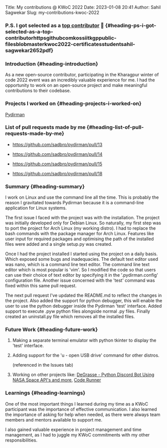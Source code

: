Title: My contributions @  KWoC 2022
Date: 2023-01-08 20:41
Author: Sahil Sagwekar
Slug: my-contributions-kwoc-2022

### P.S. I got selected as a [top contributor](https://github.com/kossiitkgp/public-files/blob/master/KWoC/2022-Certificates/Student/sahil-sagwekar2652.pdf) 🎉 {#heading-ps-i-got-selected-as-a-top-contributorhttpsgithubcomkossiitkgppublic-filesblobmasterkwoc2022-certificatesstudentsahil-sagwekar2652pdf}

### Introduction {#heading-introduction}

As a new open-source contributor, participating in the Kharagpur winter of code 2022 event was an incredibly valuable experience for me. I had the opportunity to work on an open-source project and make meaningful contributions to their codebase.

### Projects I worked on {#heading-projects-i-worked-on}

[Pydirman](https://github.com/sadbro/pydirman)

### List of pull requests made by me {#heading-list-of-pull-requests-made-by-me}

-   <https://github.com/sadbro/pydirman/pull/13>

-   <https://github.com/sadbro/pydirman/pull/14>

-   <https://github.com/sadbro/pydirman/pull/15>

-   <https://github.com/sadbro/pydirman/pull/18>

### Summary {#heading-summary}

I work on Linux and use the command line all the time. This is probably the reason I gravitated towards Pydirman because it is a command-line application for Linux systems.

The first issue I faced with the project was with the installation. The project was initially developed only for Debian Linux. So naturally, my first step was to port the project for Arch Linux (my working distro). I had to replace the bash commands with the package manager for Arch Linux. Features like user input for required packages and optimising the path of the installed files were added and a single setup.py was created.

Once I had the project installed I started using the project on a daily basis. Which exposed some bugs and inadequacies. The default text editor used was nano, which is a command line text editor. The command line text editor which is most popular is 'vim'. So I modified the code so that users can use their choice of text editor by specifying it in the '.pydirman.config' configuration file. Another issue concerned with the 'test' command was fixed within this same pull request.

The next pull request I've updated the README.md to reflect the changes in the project. Also added the support for python debugger, this will enable the user to use the python debugger inside the Pydirman 'test' interface. Added support to execute .pyw python files alongside normal .py files. Finally created an uninstall.py file which removes all the installed files.

### Future Work {#heading-future-work}

1.  Making a separate terminal emulator with python tkinter to display the 'test' interface.

2.  Adding support for the 'u - open USB drive' command for other distros.

    (referenced in the Issues tab)

3.  Working on other projects like: [DeGrasse - Python Discord Bot Using NASA Space API's and more](https://github.com/exitflynn/DeGrasse), [Code Runner](https://github.com/proffapt/code-runner)

### Learnings {#heading-learnings}

One of the most important things I learned during my time as a KWoC participant was the importance of effective communication. I also learned the importance of asking for help when needed, as there were always team members and mentors available to support me.

I also gained valuable experience in project management and time management, as I had to juggle my KWoC commitments with my other responsibilities.

